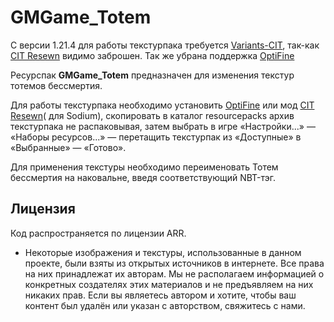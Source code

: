 # GMGame_Totem

С версии 1.21.4 для работы текстурпака требуется [Variants-CIT](https://modrinth.com/mod/variants-cit), так-как [CIT Resewn](https://modrinth.com/mod/cit-resewn) видимо заброшен. Так же убрана поддержка [OptiFine](https://www.optifine.net/home)

Ресурспак **GMGame_Totem** предназначен для изменения текстур тотемов бессмертия.

Для работы текстурпака необходимо установить [OptiFine](https://www.optifine.net/home) или мод [CIT Resewn](https://modrinth.com/mod/cit-resewn)( для Sodium), скопировать в каталог resourcepacks архив текстурпака не распаковывая, затем выбрать в игре «Настройки...» — «Наборы ресурсов...» — перетащить текстурпак из «Доступные» в «Выбранные» — «Готово».

Для применения текстуры необходимо переименовать Тотем бессмертия на наковальне, введя соответствующий NBT-тэг.

## Лицензия

Код распространяется по лицензии ARR.

- Некоторые изображения и текстуры, использованные в данном проекте, были взяты из открытых источников в интернете. Все права на них принадлежат их авторам. Мы не располагаем информацией о конкретных создателях этих материалов и не предъявляем на них никаких прав. Если вы являетесь автором и хотите, чтобы ваш контент был удалён или указан с авторством, свяжитесь с нами.